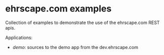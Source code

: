 ehrscape.com examples
========

Collection of examples to demonstrate the use of the ehrscape.com REST apis.

Applications:
- *demo*: sources to the demo app from the dev.ehrscape.com
